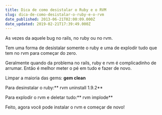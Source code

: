 ```yaml
---
title: Dica de como desistalar o Ruby e o RVM
slug: dica-de-como-desistalar-o-ruby-e-o-rvm
date_published: 2013-06-21T02:00:09.000Z
date_updated: 2019-02-21T17:39:49.000Z
---
```


As vezes da aquele bug no rails, no ruby ou no rvm.

Tem uma forma de desistalar somente o ruby e uma de explodir tudo que tem no rvm para começar do zero.

Geralmente quando da problema no rails, ruby e rvm é complicadinho de arrumar. Então é melhor meter o pé em tudo e fazer de novo.

Limpar a maioria das gems: **gem clean**

Para desinstalar o ruby:** rvm uninstall 1.9.2**

Para explodir o rvm e deletar tudo:** rvm implode**

Feito, agora você pode instalar o rvm e começar de novo!
